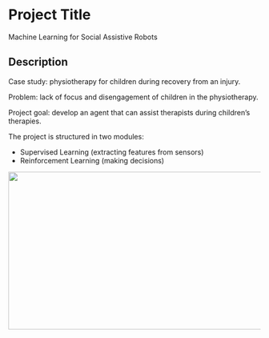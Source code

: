 # Project Title

Machine Learning for Social Assistive Robots

## Description

Case study: physiotherapy for children during recovery from an injury.

Problem: lack of focus and disengagement of children in the physiotherapy.

Project goal: develop an agent that can assist therapists during children’s therapies.

The project is structured in two modules:
- Supervised Learning (extracting features from sensors)
- Reinforcement Learning (making decisions)

<p align="center">
  <img width="690" height="315" src="https://i.ibb.co/3khCZj7/Cattura.jpg">
</p>




